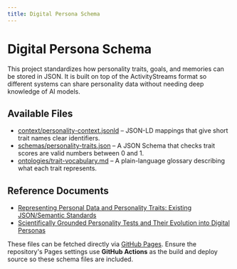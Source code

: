 ```yaml
---
title: Digital Persona Schema
---
```


# Digital Persona Schema

This project standardizes how personality traits, goals, and memories can be stored in JSON. It is built on top of the ActivityStreams format so different systems can share personality data without needing deep knowledge of AI models.

## Available Files

- [context/personality-context.jsonld](schema/context/personality-context.jsonld) – JSON-LD mappings that give short trait names clear identifiers.
- [schemas/personality-traits.json](schema/schemas/personality-traits.json) – A JSON Schema that checks trait scores are valid numbers between 0 and 1.
- [ontologies/trait-vocabulary.md](schema/ontologies/trait-vocabulary.md) – A plain-language glossary describing what each trait represents.

## Reference Documents

- [Representing Personal Data and Personality Traits: Existing JSON/Semantic Standards](Representing%20Personal%20Data%20and%20Personality%20Traits%20-%20Existing%20JSON-Semantic%20Standards.md)
- [Scientifically Grounded Personality Tests and Their Evolution into Digital Personas](Scientifically%20Grounded%20Personality%20Tests%20and%20Their%20Evolution%20into%20Digital%20Personas.md)

These files can be fetched directly via [GitHub Pages](https://hackshaven.github.io/digital-persona/). Ensure the repository's Pages settings use **GitHub Actions** as the build and deploy source so these schema files are included.

